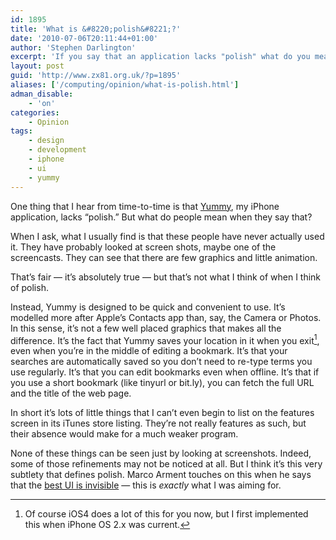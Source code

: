 ```yaml
---
id: 1895
title: 'What is &#8220;polish&#8221;?'
date: '2010-07-06T20:11:44+01:00'
author: 'Stephen Darlington'
excerpt: 'If you say that an application lacks "polish" what do you mean?'
layout: post
guid: 'http://www.zx81.org.uk/?p=1895'
aliases: ['/computing/opinion/what-is-polish.html']
adman_disable:
    - 'on'
categories:
    - Opinion
tags:
    - design
    - development
    - iphone
    - ui
    - yummy
---
```


One thing that I hear from time-to-time is that [Yummy](http://www.yummyapp.com/), my iPhone application, lacks “polish.” But what do people mean when they say that?

When I ask, what I usually find is that these people have never actually used it. They have probably looked at screen shots, maybe one of the screencasts. They can see that there are few graphics and little animation.

That’s fair — it’s absolutely true — but that’s not what I think of when I think of polish.

Instead, Yummy is designed to be quick and convenient to use. It’s modelled more after Apple’s Contacts app than, say, the Camera or Photos. In this sense, it’s not a few well placed graphics that makes all the difference. It’s the fact that Yummy saves your location in it when you exit[^1], even when you’re in the middle of editing a bookmark. It’s that your searches are automatically saved so you don’t need to re-type terms you use regularly. It’s that you can edit bookmarks even when offline. It’s that if you use a short bookmark (like tinyurl or bit.ly), you can fetch the full URL and the title of the web page.

In short it’s lots of little things that I can’t even begin to list on the features screen in its iTunes store listing. They’re not really features as such, but their absence would make for a much weaker program.

None of these things can be seen just by looking at screenshots. Indeed, some of those refinements may not be noticed at all. But I think it’s this very subtlety that defines polish. Marco Arment touches on this when he says that the [best UI is invisible](http://www.marco.org/370645975) — this is *exactly* what I was aiming for.
[^1]: Of course iOS4 does a lot of this for you now, but I first implemented this when iPhone OS 2.x was current.
